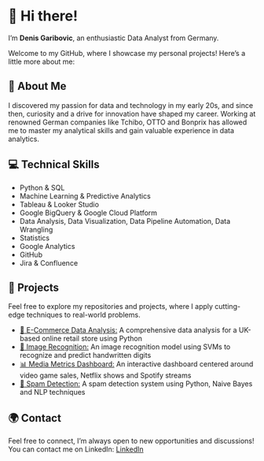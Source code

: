 # 👋 Hi there!

I’m **Denis Garibovic**, an enthusiastic Data Analyst from Germany. 

Welcome to my GitHub, where I showcase my personal projects! Here’s a little more about me:

## 🌟 About Me  
I discovered my passion for data and technology in my early 20s, and since then, curiosity and a drive for innovation have shaped my career. Working at renowned German companies like Tchibo, OTTO and Bonprix has allowed me to master my analytical skills and gain valuable experience in data analytics.

## 💻 Technical Skills  
- Python & SQL
- Machine Learning & Predictive Analytics
- Tableau & Looker Studio
- Google BigQuery & Google Cloud Platform
- Data Analysis, Data Visualization, Data Pipeline Automation, Data Wrangling
- Statistics
- Google Analytics
- GitHub
- Jira & Confluence

## 🚀 Projects 

Feel free to explore my repositories and projects, where I apply cutting-edge techniques to real-world problems.

- [🔎 E-Commerce Data Analysis:](https://github.com/denisgaribovic/e-commerce-data-analysis) A comprehensive data analysis for a UK-based online retail store using Python 
- [🤖 Image Recognition:](https://github.com/denisgaribovic/image-recognition) An image recognition model using SVMs to recognize and predict handwritten digits
- [📊 Media Metrics Dashboard:](https://github.com/denisgaribovic/media-metrics-dashboard) An interactive dashboard centered around video game sales, Netflix shows and Spotify streams
- [🚫 Spam Detection:](https://github.com/denisgaribovic/spam-detection) A spam detection system using Python, Naive Bayes and NLP techniques

## 🌍 Contact 
Feel free to connect, I’m always open to new opportunities and discussions! You can contact me on LinkedIn: [LinkedIn](https://www.linkedin.com/in/denis-garibovic/)

